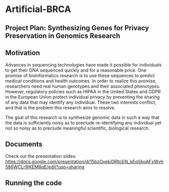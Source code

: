 # Artificial-BRCA


## Project Plan: Synthesizing Genes for Privacy Preservation in Genomics Research

## Motivation
Advances in sequencing technologies have made it possible for individuals to get their DNA sequenced quickly and for a reasonable price.  One promise of bioinformatics research is to use  these sequences to predict medical conditions and health outcomes.  In order to realize this promise, researchers need real human genotypes and their associated phenotypes.  However, regulatory policies such as HIPAA in the United States and GDPR in the European Union protect individual privacy by preventing the sharing of any data that may identify any individual.  These two interests conflict, and that is the problem this research aims to resolve.

The goal of this research is to synthesize genomic data in such a way that the data is sufficiently noisy as to preclude re-identifying any individual yet not so noisy as to preclude meaningful scientific, biological research.

## Documents
Check out the presentation slides: https://docs.google.com/presentation/d/15bzOxeki0IRtcEN_kEqSboAFxWvh586WCLr9lKEM8qE/edit?usp=sharing

## Running the code

